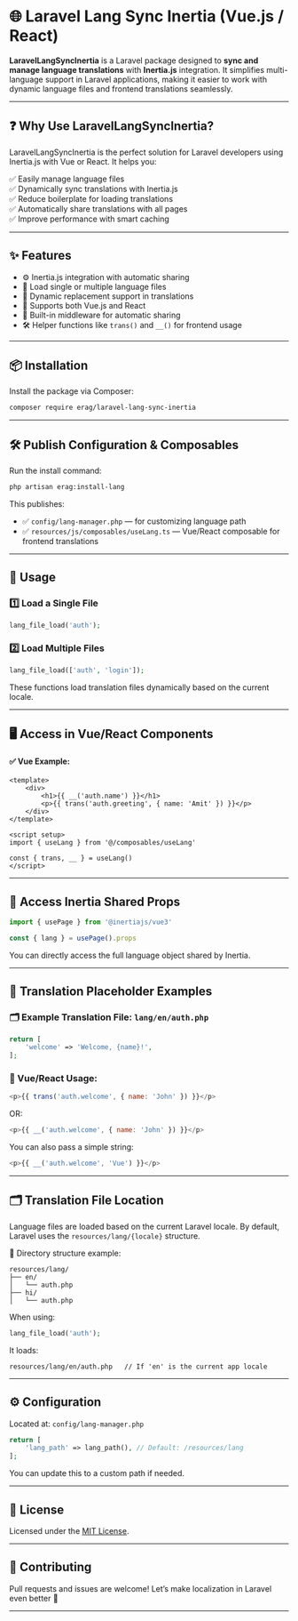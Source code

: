 # 🌐 Laravel Lang Sync Inertia (Vue.js / React)

**LaravelLangSyncInertia** is a Laravel package designed to **sync and manage language translations** with **Inertia.js** integration. It simplifies multi-language support in Laravel applications, making it easier to work with dynamic language files and frontend translations seamlessly.

---

## ❓ Why Use LaravelLangSyncInertia?

LaravelLangSyncInertia is the perfect solution for Laravel developers using Inertia.js with Vue or React. It helps you:

✅ Easily manage language files  
✅ Dynamically sync translations with Inertia.js  
✅ Reduce boilerplate for loading translations  
✅ Automatically share translations with all pages  
✅ Improve performance with smart caching  

---

## ✨ Features

* ⚙️ Inertia.js integration with automatic sharing
* 📂 Load single or multiple language files
* 🔄 Dynamic replacement support in translations
* 🧩 Supports both Vue.js and React
* 🧵 Built-in middleware for automatic sharing
* 🛠️ Helper functions like `trans()` and `__()` for frontend usage

---

## 📦 Installation

Install the package via Composer:

```bash
composer require erag/laravel-lang-sync-inertia
````

---

## 🛠️ Publish Configuration & Composables

Run the install command:

```bash
php artisan erag:install-lang
```

This publishes:

* ✅ `config/lang-manager.php` — for customizing language path
* ✅ `resources/js/composables/useLang.ts` — Vue/React composable for frontend translations

---

## 🚀 Usage

### 1️⃣ Load a Single File

```php
lang_file_load('auth');
```

### 2️⃣ Load Multiple Files

```php
lang_file_load(['auth', 'login']);
```

These functions load translation files dynamically based on the current locale.

---

## 🖥️ Access in Vue/React Components

#### ✅ Vue Example:

```vue
<template>
    <div>
        <h1>{{ __('auth.name') }}</h1>
        <p>{{ trans('auth.greeting', { name: 'Amit' }) }}</p>
    </div>
</template>

<script setup>
import { useLang } from '@/composables/useLang'

const { trans, __ } = useLang()
</script>
```

---

## 📡 Access Inertia Shared Props

```js
import { usePage } from '@inertiajs/vue3'

const { lang } = usePage().props
```

You can directly access the full language object shared by Inertia.

---

## 🧠 Translation Placeholder Examples

### 🗂️ Example Translation File: `lang/en/auth.php`

```php
return [
    'welcome' => 'Welcome, {name}!',
];
```

### 🧩 Vue/React Usage:

```js
<p>{{ trans('auth.welcome', { name: 'John' }) }}</p>
```

OR:

```js
<p>{{ __('auth.welcome', { name: 'John' }) }}</p>
```

You can also pass a simple string:

```js
<p>{{ __('auth.welcome', 'Vue') }}</p>
```

---

## 🗂️ Translation File Location

Language files are loaded based on the current Laravel locale. By default, Laravel uses the `resources/lang/{locale}` structure.

📁 Directory structure example:

```
resources/lang/
├── en/
│   └── auth.php
├── hi/
│   └── auth.php
```

When using:

```php
lang_file_load('auth');
```

It loads:

```
resources/lang/en/auth.php   // If 'en' is the current app locale
```

---

## ⚙️ Configuration

Located at: `config/lang-manager.php`

```php
return [
    'lang_path' => lang_path(), // Default: /resources/lang
];
```

You can update this to a custom path if needed.

---

## 📄 License

Licensed under the [MIT License](https://opensource.org/licenses/MIT).

---

## 🤝 Contributing

Pull requests and issues are welcome!
Let’s make localization in Laravel even better 💬

---

